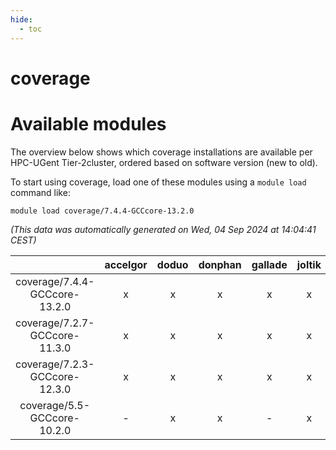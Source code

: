 ```yaml
---
hide:
  - toc
---
```


coverage
========

# Available modules


The overview below shows which coverage installations are available per HPC-UGent Tier-2cluster, ordered based on software version (new to old).

To start using coverage, load one of these modules using a `module load` command like:

```shell
module load coverage/7.4.4-GCCcore-13.2.0
```

*(This data was automatically generated on Wed, 04 Sep 2024 at 14:04:41 CEST)*  

| |accelgor|doduo|donphan|gallade|joltik|shinx|skitty|
| :---: | :---: | :---: | :---: | :---: | :---: | :---: | :---: |
|coverage/7.4.4-GCCcore-13.2.0|x|x|x|x|x|-|x|
|coverage/7.2.7-GCCcore-11.3.0|x|x|x|x|x|-|x|
|coverage/7.2.3-GCCcore-12.3.0|x|x|x|x|x|x|x|
|coverage/5.5-GCCcore-10.2.0|-|x|x|-|x|-|x|

